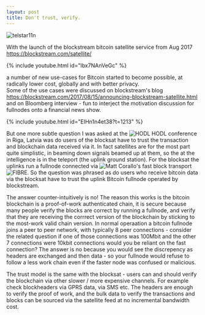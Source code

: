 ```yaml
---
layout: post
title: Don't trust, verify.
---
```



![telstar11n]({{"/files/telstar11n.jpg"}})

With the launch of the blockstream bitcoin satellite service from Aug 2017 https://blockstream.com/satellite/ 

{% include youtube.html id="lbx7NAnVeGc" %}

a number of new use-cases for Bitcoin started to become possible, at radically lower cost, globally and with better privacy.  
Some of the use cases were discussed on blockstream's blog 
https://blockstream.com/2017/08/15/announcing-blockstream-satellite.html 
and on Bloomberg interview - fun to interject the motivation discussion for fullnodes onto a financial news show.

{% include youtube.html id="EIHn1n4et38?t=1213" %}

But one more subtle question I was asked at the ![HODL HODL conference]({{hodlhodl-riga/}}) in Riga, Latvia was do users of the 
blocksat have to trust the transaction and blockchain data received via it.  In fact satellites are for the most part quite
simplistic, in beaming down signals beamed up at them, so the at the intelligence is in the teleport (the uplink ground station).
For the blocksat the uplinks run a fullnode connected via ![Matt Corallo's]({{http://bluematt.bitcoin.ninja/}}) fast block 
transport ![FIBRE]({{https://bitcoinfibre.org}}).  So the question was phrased as do users who receive bitcoin data via the blocksat
have to trust the uplink Bitcoin fullnode operated by blockstream.

The answer counter-intuitively is no!  The reason this works is the bitcoin blockchain is a proof-of-work authenticated chain,
it is secure because many people verify the blocks are correct by running a fullnode, and verify that they are receiving the 
corrrect version of the blockchain by sticking to the most-work valid chain version.  In normal operaation a bitcoin fullnode
joins a peer to peer network, with typically 8 peer connections - consider the related question if one of those connections 
was 100Mbit and the other 7 connections were 10kbit connections would you be reliant on the fast connection?  The answer is no
because you would see the discrepency as headers are exchanged and then data - so your fullnode would refuse to follow a less
work chain even if the faster node was confused or malicious.

The trust model is the same with the blocksat - users can and should verify the blockchain via other slower / more expensive channels.  For 
example check blockheaders via GPRS data, via SMS etc.  The headers are enough to verify the proof of work, and the bulk data to verify
the transactions and blocks can be sourced via the satellite feed at no incremental bandwidth cost.
